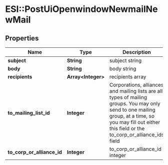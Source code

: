 # ESI::PostUiOpenwindowNewmailNewMail

## Properties
Name | Type | Description | Notes
------------ | ------------- | ------------- | -------------
**subject** | **String** | subject string | 
**body** | **String** | body string | 
**recipients** | **Array&lt;Integer&gt;** | recipients array | 
**to_mailing_list_id** | **Integer** | Corporations, alliances and mailing lists are all types of mailing groups. You may only send to one mailing group, at a time, so you may fill out either this field or the to_corp_or_alliance_ids field | [optional] 
**to_corp_or_alliance_id** | **Integer** | to_corp_or_alliance_id integer | [optional] 


